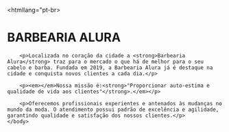 <!doctype html>
<htmllang="pt-br>
    <head>
        <meta charset="UTF-8"> 
        <title>barbearia alura</title>
    </head>
    <body>
        <h1>BARBEARIA ALURA</h1>
  
        <p>Localizada no coração da cidade a <strong>Barbearia Alura</strong> traz para o mercado o que há de melhor para o seu cabelo e barba. Fundada em 2019, a Barbearia Alura já é destaque na cidade e conquista novos clientes a cada dia.</p>

        <p><em></em>Nossa missão é:<strong>"Proporcionar auto-estima e qualidade de vida aos clientes"</strong>.</em></p>

        <p>Oferecemos profissionais experientes e antenados às mudanças no mundo da moda. O atendimento possui padrão de excelência e agilidade, garantindo qualidade e satisfação dos nossos clientes.</p>  
    </body>  
</html>
